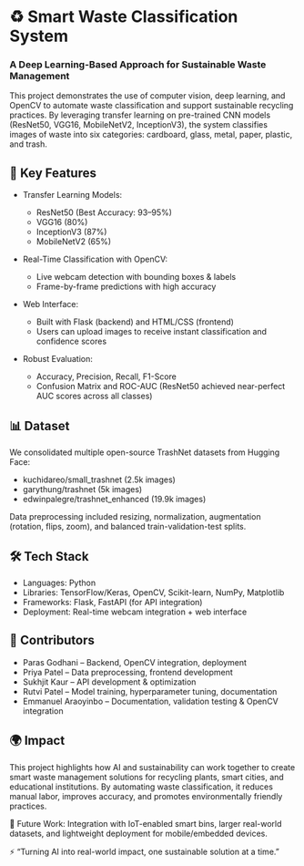 # ♻️ Smart Waste Classification System

### A Deep Learning-Based Approach for Sustainable Waste Management

This project demonstrates the use of computer vision, deep learning, and OpenCV to automate waste classification and support sustainable recycling practices. By leveraging transfer learning on pre-trained CNN models (ResNet50, VGG16, MobileNetV2, InceptionV3), the system classifies images of waste into six categories: cardboard, glass, metal, paper, plastic, and trash.

## 🚀 Key Features
- Transfer Learning Models:
  - ResNet50 (Best Accuracy: 93–95%)
  - VGG16 (80%)
  - InceptionV3 (87%)
  - MobileNetV2 (65%)

- Real-Time Classification with OpenCV:
  - Live webcam detection with bounding boxes & labels
  - Frame-by-frame predictions with high accuracy

- Web Interface:
  - Built with Flask (backend) and HTML/CSS (frontend)
  - Users can upload images to receive instant classification and confidence scores

- Robust Evaluation:
  - Accuracy, Precision, Recall, F1-Score
  - Confusion Matrix and ROC-AUC (ResNet50 achieved near-perfect AUC scores across all classes)

## 📊 Dataset
We consolidated multiple open-source TrashNet datasets from Hugging Face:
- kuchidareo/small_trashnet (2.5k images)
- garythung/trashnet (5k images)
- edwinpalegre/trashnet_enhanced (19.9k images)

Data preprocessing included resizing, normalization, augmentation (rotation, flips, zoom), and balanced train-validation-test splits.

## 🛠️ Tech Stack
- Languages: Python
- Libraries: TensorFlow/Keras, OpenCV, Scikit-learn, NumPy, Matplotlib
- Frameworks: Flask, FastAPI (for API integration)
- Deployment: Real-time webcam integration + web interface

## 👥 Contributors
- Paras Godhani – Backend, OpenCV integration, deployment
- Priya Patel – Data preprocessing, frontend development
- Sukhjit Kaur – API development & optimization
- Rutvi Patel – Model training, hyperparameter tuning, documentation
- Emmanuel Araoyinbo – Documentation, validation testing & OpenCV integration

## 🌍 Impact
This project highlights how AI and sustainability can work together to create smart waste management solutions for recycling plants, smart cities, and educational institutions. By automating waste classification, it reduces manual labor, improves accuracy, and promotes environmentally friendly practices.

🔗 Future Work: Integration with IoT-enabled smart bins, larger real-world datasets, and lightweight deployment for mobile/embedded devices.

⚡ “Turning AI into real-world impact, one sustainable solution at a time.”
